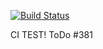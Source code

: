 [![Build Status](https://travis-ci.org/h-ci-user01/test.svg?branch=master)](https://travis-ci.org/h-ci-user01/test)

CI TEST! ToDo #381
